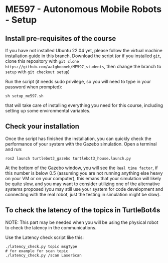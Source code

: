 # ME597 - Autonomous Mobile Robots - Setup

## Install pre-requisites of the course
If you have not installed Ubuntu 22.04 yet, please follow the virtual machine installation guide in this branch.
Download the script (or if you installed ```git```, clone this repository with ```git clone https://github.com/aalghooneh/ME597_students```, then change the branch to ```setup``` with ```git checkout setup```)

Run the script (it needs sudo privilege, so you will need to type in your password when prompted):
```
sh setup_me597.sh
```
that will take care of installing everything you need for this course, including setting up some environmental variables.

## Check your installation
Once the script has finished the installation, you can quickly check the performance of your system with the Gazebo simulation. Open a terminal and run:
```
ros2 launch turtlebot3_gazebo turtlebot3_house.launch.py
``` 
At the bottom of the Gazebo window, you will see the ```Real time factor```, if this number is below 0.5 (assuming you are not running anything else heavy on your VM or on your computer), this emans that your simulation will likely be quite slow, and you may want to consider utilizing one of the alternative systems proposed (you may still use your system for code development and connecting with the real robot, just the testing in simulation might be slow).


## To check the latency of the topics in TurtleBot4s
NOTE: This part may be needed when you will be using the physical robot to check the latency in the communications.

Use the Latency check script like this:

```
./latency_check.py topic msgType
# for example for scan topic
./latency_check.py /scan LaserScan 
```


